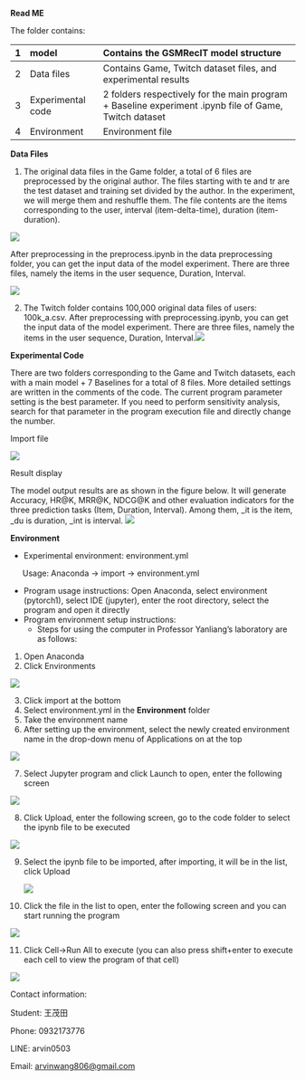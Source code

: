 **Read ME**

The folder contains:

|1|model|Contains the GSMRecIT model structure|
| :- | :- | :- |
|2|Data files|Contains Game, Twitch dataset files, and experimental results|
|3|Experimental code|2 folders respectively for the main program + Baseline experiment .ipynb file of Game, Twitch dataset|
|4|Environment|Environment file|


**Data Files**

1. The original data files in the Game folder, a total of 6 files are preprocessed by the original author. The files starting with te and tr are the test dataset and training set divided by the author. In the experiment, we will merge them and reshuffle them. The file contents are the items corresponding to the user, interval (item-delta-time), duration (item-duration).

![](Aspose.Words.3cf5bdcf-dc8c-4701-81f6-2681ed0bf7fa.001.png)

After preprocessing in the preprocess.ipynb in the data preprocessing folder, you can get the input data of the model experiment. There are three files, namely the items in the user sequence, Duration, Interval.

![](Aspose.Words.3cf5bdcf-dc8c-4701-81f6-2681ed0bf7fa.002.png)

2. The Twitch folder contains 100,000 original data files of users: 100k_a.csv. After preprocessing with preprocessing.ipynb, you can get the input data of the model experiment. There are three files, namely the items in the user sequence, Duration, Interval.![](Aspose.Words.3cf5bdcf-dc8c-4701-81f6-2681ed0bf7fa.003.png)

**Experimental Code**

There are two folders corresponding to the Game and Twitch datasets, each with a main model + 7 Baselines for a total of 8 files. More detailed settings are written in the comments of the code. The current program parameter setting is the best parameter. If you need to perform sensitivity analysis, search for that parameter in the program execution file and directly change the number.

Import file

![](Aspose.Words.3cf5bdcf-dc8c-4701-81f6-2681ed0bf7fa.004.png)

Result display

The model output results are as shown in the figure below. It will generate Accuracy, HR@K, MRR@K, NDCG@K and other evaluation indicators for the three prediction tasks (Item, Duration, Interval). Among them, _it is the item, _du is duration, _int is interval.
![](Aspose.Words.3cf5bdcf-dc8c-4701-81f6-2681ed0bf7fa.005.png)

**Environment**

- Experimental environment: environment.yml

`	`Usage: Anaconda -> import -> environment.yml

- Program usage instructions: Open Anaconda, select environment (pytorch1), select IDE (jupyter), enter the root directory, select the program and open it directly
- Program environment setup instructions:
  - Steps for using the computer in Professor Yanliang’s laboratory are as follows:
1. Open Anaconda 
2. Click Environments

![](Aspose.Words.3cf5bdcf-dc8c-4701-81f6-2681ed0bf7fa.006.png)

3. Click import at the bottom 
4. Select environment.yml in the **Environment** folder
5. Take the environment name
6. After setting up the environment, select the newly created environment name in the drop-down menu of Applications on at the top

![](Aspose.Words.3cf5bdcf-dc8c-4701-81f6-2681ed0bf7fa.007.png)

7. Select Jupyter program and click Launch to open, enter the following screen

![](Aspose.Words.3cf5bdcf-dc8c-4701-81f6-2681ed0bf7fa.008.png)

8. Click Upload, enter the following screen, go to the code folder to select the ipynb file to be executed

![](Aspose.Words.3cf5bdcf-dc8c-4701-81f6-2681ed0bf7fa.009.png)



9. Select the ipynb file to be imported, after importing, it will be in the list, click Upload

   ![](Aspose.Words.3cf5bdcf-dc8c-4701-81f6-2681ed0bf7fa.010.png)

10. Click the file in the list to open, enter the following screen and you can start running the program

![](Aspose.Words.3cf5bdcf-dc8c-4701-81f6-2681ed0bf7fa.011.png)

11. Click Cell->Run All to execute (you can also press shift+enter to execute each cell to view the program of that cell)

   ![](Aspose.Words.3cf5bdcf-dc8c-4701-81f6-2681ed0bf7fa.012.png)

Contact information:

Student: 王茂田

Phone: 0932173776

LINE: arvin0503

Email: arvinwang806@gmail.com
